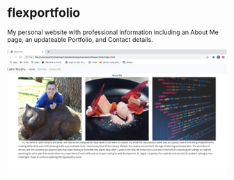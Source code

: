 # flexportfolio

My personal website with professional information including an About Me page, an updateable Portfolio, and Contact details.

<img src="Webpagescreenshot.png" alt="About Me page"></img>